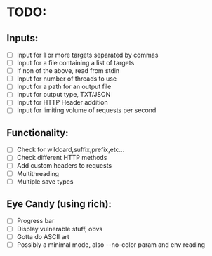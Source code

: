 
# TODO: 

## Inputs:
- [ ] Input for 1 or more targets separated by commas
- [ ] Input for a file containing a list of targets
- [ ] If non of the above, read from stdin
- [ ] Input for number of threads to use
- [ ] Input for a path for an output file
- [ ] Input for output type, TXT/JSON
- [ ] Input for HTTP Header addition
- [ ] Input for limiting volume of requests per second

## Functionality:
- [ ] Check for wildcard,suffix,prefix,etc...
- [ ] Check different HTTP methods
- [ ] Add custom headers to requests
- [ ] Multithreading
- [ ] Multiple save types

## Eye Candy (using rich):
- [ ] Progress bar
- [ ] Display vulnerable stuff, obvs
- [ ] Gotta do ASCII art
- [ ] Possibly a minimal mode, also --no-color param and env reading
